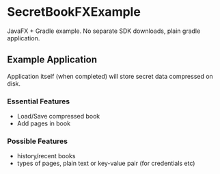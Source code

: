 # SecretBookFXExample
JavaFX + Gradle example. 
No separate SDK downloads, plain gradle application. 

## Example Application
Application itself (when completed) will store secret data compressed on disk.

### Essential Features
- Load/Save compressed book
- Add pages in book

### Possible Features
- history/recent books
- types of pages, plain text or key-value pair (for credentials etc)
